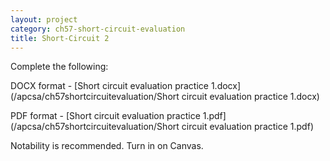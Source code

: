 ```yaml
---
layout: project
category: ch57-short-circuit-evaluation
title: Short-Circuit 2
---
```


Complete the following:

DOCX format - [Short circuit evaluation practice 1.docx](/apcsa/ch57shortcircuitevaluation/Short circuit evaluation practice 1.docx)

PDF format - [Short circuit evaluation practice 1.pdf](/apcsa/ch57shortcircuitevaluation/Short circuit evaluation practice 1.pdf)

Notability is recommended. Turn in on Canvas.
